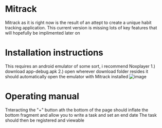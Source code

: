 # Mitrack

Mitrack as it is right now is the result of an attept to create a unique habit tracking application. This current version is missing lots of key features that will hopefully be implimented later on 

# Installation instructions

This requires an android emulator of some sort, i recommend Noxplayer
1.) download app-debug.apk
2.) open wherever download folder resides 
it should automatically open the emulator with Mitrack installed
![image](https://user-images.githubusercontent.com/61979201/116330162-27345a80-a78a-11eb-8858-21623eacd8d2.png)

# Operating manual
Tnteracting the "+" button ath the bottom of the page should inflate the bottom fragment and allow you to write a task and set an end date 
The task should then be registered and viewable
